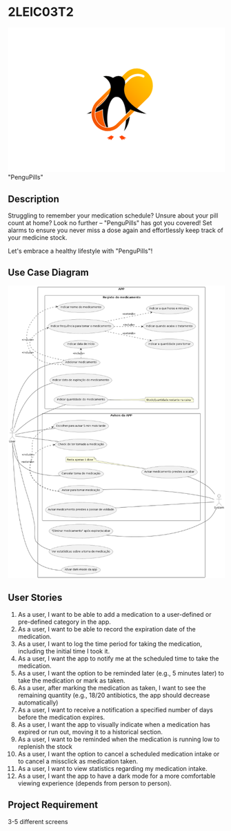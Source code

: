 # 2LEIC03T2
![](logo-app.png)
"PenguPills"

## Description
Struggling to remember your medication schedule? Unsure about your pill count at home? Look no further – "PenguPills" has got you covered! Set alarms to ensure you never miss a dose again and effortlessly keep track of your medicine stock. 

Let's embrace a healthy lifestyle with "PenguPills"!

## Use Case Diagram
![](usecase.png)

## User Stories
1. As a user, I want to be able to add a medication to a user-defined or pre-defined category in the app.
2. As a user, I want to be able to record the expiration date of the medication.
3. As a user, I want to log the time period for taking the medication, including the initial time I took it.
4. As a user, I want the app to notify me at the scheduled time to take the medication.
5. As a user, I want the option to be reminded later (e.g., 5 minutes later) to take the medication or mark as taken.
6. As a user, after marking the medication as taken, I want to see the remaining quantity (e.g., 18/20 antibiotics, the app should decrease automatically)
7. As a user, I want to receive a notification a specified number of days before the medication expires.
8. As a user, I want the app to visually indicate when a medication has expired or run out, moving it to a historical section.
9. As a user, I want to be reminded when the medication is running low to replenish the stock
10. As a user, I want the option to cancel a scheduled medication intake or to cancel a missclick as medication taken.
11. As a user, I want to view statistics regarding my medication intake.
12. As a user, I want the app to have a dark mode for a more comfortable viewing experience (depends from person to person).

## Project Requirement
3-5 different screens